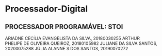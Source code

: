 # Processador-Digital
## PROCESSADOR PROGRAMÁVEL: STOI

ARIADNE CECÍLIA EVANGELISTA DA SILVA, 20180030255
ARTHUR PHELIPE DE OLIVEIRA QUEIROZ, 20180105982
JULIANE DA SILVA SANTOS, 20200075288
JÚLIA ALANNE S DOS SANTOS, 20190070272
